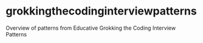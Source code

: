 # grokkingthecodinginterviewpatterns
Overview of patterns from Educative Grokking the Coding Interview Patterns
